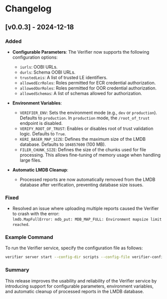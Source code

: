 # Changelog

## [v0.0.3] - 2024-12-18

### Added
- **Configurable Parameters**: The Verifier now supports the following configuration options:
  - `iurls`: OOBI URLs.
  - `durls`: Schema OOBI URLs.
  - `trustedLeis`: A list of trusted LE identifiers.
  - `allowedEcrRoles`: Roles permitted for ECR credential authorization.
  - `allowedOorRoles`: Roles permitted for OOR credential authorization.
  - `allowedSchemas`: A list of schemas allowed for authorization.

- **Environment Variables**:
  - `VERIFIER_ENV`: Sets the environment mode (e.g., `dev` or `production`). Defaults to `production`. In `production` mode, the `/root_of_trust` endpoint is disabled.
  - `VERIFY_ROOT_OF_TRUST`: Enables or disables root of trust validation logic. Defaults to `True`.
  - `KERI_BASER_MAP_SIZE`: Defines the maximum size of the LMDB database. Defaults to `104857600` (100 MB).
  - `FILER_CHUNK_SIZE`: Defines the size of the chunks used for file processing. This allows fine-tuning of memory usage when handling large files.

- **Automatic LMDB Cleanup**: 
  - Processed reports are now automatically removed from the LMDB database after verification, preventing database size issues.

### Fixed
- Resolved an issue where uploading multiple reports caused the Verifier to crash with the error:  
  `lmdb.MapFullError: mdb_put: MDB_MAP_FULL: Environment mapsize limit reached`.

### Example Command
To run the Verifier service, specify the configuration file as follows:
```bash
verifier server start --config-dir scripts --config-file verifier-config-rootsid.json
```

### Summary

This release improves the usability and reliability of the Verifier service by introducing support for configurable parameters, environment variables, and automatic cleanup of processed reports in the LMDB database.